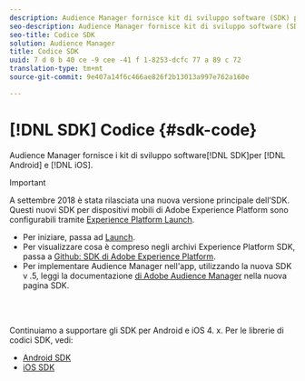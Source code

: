 ```yaml
---
description: Audience Manager fornisce kit di sviluppo software (SDK) per Android e iOS.
seo-description: Audience Manager fornisce kit di sviluppo software (SDK) per Android e iOS.
seo-title: Codice SDK
solution: Audience Manager
title: Codice SDK
uuid: 7 d 0 b 40 ce -9 cee -41 f 1-8253-dcfc 77 a 89 c 72
translation-type: tm+mt
source-git-commit: 9e407a14f6c466ae826f2b13013a997e762a160e

---
```



# [!DNL SDK] Codice {#sdk-code}

Audience Manager fornisce i kit di sviluppo software[!DNL SDK]per [!DNL Android] e [!DNL iOS].

>[!IMPORTANT]
>
>A settembre 2018 è stata rilasciata una nuova versione principale dell’SDK. Questi nuovi SDK per dispositivi mobili di Adobe Experience Platform sono configurabili tramite [Experience Platform Launch](https://www.adobe.com/experience-platform/launch.html).

* Per iniziare, passa ad [Launch](https://launch.adobe.com/).
* Per visualizzare cosa è compreso negli archivi Experience Platform SDK, passa a [Github: SDK di Adobe Experience Platform](https://github.com/Adobe-Marketing-Cloud/acp-sdks).
* Per implementare Audience Manager nell&#39;app, utilizzando la nuova SDK v .5, leggi la documentazione [di Adobe Audience Manager](https://aep-sdks.gitbook.io/docs/using-mobile-extensions/adobe-audience-manager) nella nuova pagina SDK.

<br> 

Continuiamo a supportare gli SDK per Android e iOS 4. x. Per le librerie di codici SDK, vedi:

* [Android SDK](https://experiencecloud.adobe.com/resources/help/en_US/mobile/android/?f=audience_manager.html)
* [iOS SDK](https://experiencecloud.adobe.com/resources/help/en_US/mobile/ios/?f=amm.html)